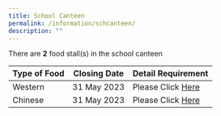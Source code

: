 ```yaml
---
title: School Canteen
permalink: /information/schcanteen/
description: ""
---
```

There are **2** food stall(s) in the school canteen


| Type of Food      |     Closing Date     |    Detail Requirement |
| -------- | -------- | -------- |
| Western  | 31 May 2023  |  Please Click [Here](/canteenad/) |
| Chinese  | 31 May 2023  |  Please Click [Here](/canteenad/) |